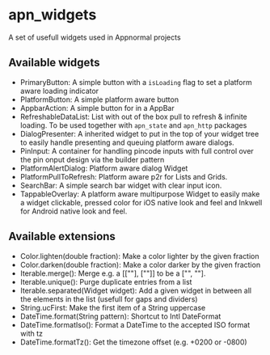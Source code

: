 # apn_widgets

A set of usefull widgets used in Appnormal projects

## Available widgets


* PrimaryButton: A simple button with a `isLoading` flag to set a platform aware loading indicator
* PlatformButton: A simple platform aware button
* AppbarAction: A simple button for in a AppBar
* RefreshableDataList: List with out of the box pull to refresh & infinite loading. To be used together with `apn_state` and `apn_http` packages
* DialogPresenter: A inherited widget to put in the top of your widget tree to easily handle presenting and queuing platform aware dialogs.
* PinInput: A container for handling pincode inputs with full control over the pin onput design via the builder pattern
* PlatformAlertDialog: Platform aware dialog Widget
* PlatformPullToRefresh: Platform aware p2r for Lists and Grids.
* SearchBar: A simple search bar widget with clear input icon.
* TappableOverlay: A platform aware multipurpose Widget to easily make a widget clickable, pressed color for iOS native look and feel and Inkwell for Android native look and feel.

## Available extensions

* Color.lighten(double fraction): Make a color lighter by the given fraction
* Color.darken(double fraction): Make a color darker by the given fraction
* Iterable.merge(): Merge e.g. a [[""], [""]] to be a ["", ""].
* Iterable.unique(): Purge duplicate entries from a list
* Iterable.separated(Widget widget): Add a given widget in between all the elements in the list (usefull for gaps and dividers)
* String.ucFirst: Make the first item of a String uppercase
* DateTime.format(String pattern): Shortcut to Intl DateFormat
* DateTime.formatIso(): Format a DateTime to the accepted ISO format with tz
* DateTime.formatTz(): Get the timezone offset (e.g. +0200 or -0800)
